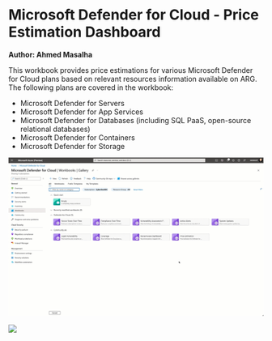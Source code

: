 # Microsoft Defender for Cloud - Price Estimation Dashboard

**Author: Ahmed Masalha**

This workbook provides price estimations for various Microsoft Defender for Cloud plans based on relevant resources information available on ARG. The following plans are covered in the workbook:

* Microsoft Defender for Servers
* Microsoft Defender for App Services
* Microsoft Defender for Databases (including SQL PaaS, open-source relational databases)
* Microsoft Defender for Containers
* Microsoft Defender for Storage

![Dashboard](./dashboard.gif)

<a href="https://aka.ms/AAg29zc" target="_blank"><img src="https://aka.ms/deploytoazurebutton"/></a>